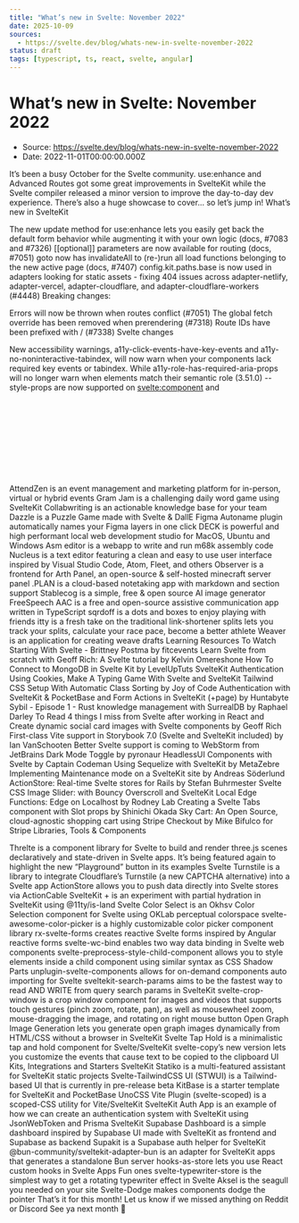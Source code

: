```yaml
---
title: "What’s new in Svelte: November 2022"
date: 2025-10-09
sources:
  - https://svelte.dev/blog/whats-new-in-svelte-november-2022
status: draft
tags: [typescript, ts, react, svelte, angular]
---
```


# What’s new in Svelte: November 2022

- Source: https://svelte.dev/blog/whats-new-in-svelte-november-2022
- Date: 2022-11-01T00:00:00.000Z

It’s been a busy October for the Svelte community. use:enhance and Advanced Routes got some great improvements in SvelteKit while the Svelte compiler released a minor version to improve the day-to-day dev experience.
There’s also a huge showcase to cover... so let’s jump in!
What’s new in SvelteKit

The new update method for use:enhance lets you easily get back the default form behavior while augmenting it with your own logic (docs, #7083 and #7326)
[[optional]] parameters are now available for routing (docs, #7051)
goto now has invalidateAll to (re-)run all load functions belonging to the new active page (docs, #7407)
config.kit.paths.base is now used in adapters looking for static assets - fixing 404 issues across adapter-netlify, adapter-vercel, adapter-cloudflare, and adapter-cloudflare-workers (#4448)
Breaking changes:

Errors will now be thrown when routes conflict (#7051)
The global fetch override has been removed when prerendering (#7318)
Route IDs have been prefixed with / (#7338)
Svelte changes

New accessibility warnings, a11y-click-events-have-key-events and a11y-no-noninteractive-tabindex, will now warn when your components lack required key events or tabindex. While a11y-role-has-required-aria-props will no longer warn when elements match their semantic role (3.51.0)
--style-props are now supported on <svelte:component> and <svg> (3.51.0, Component Example: Before and After, SVG Example: Before and After)
“nullish” values for component event handlers are now supported (3.51.0, Example)
Scoped styles can now be applied to <svelte:element> (3.51.0, Example)
You can now use important in inline style tags: style:foo|important (3.52.0, #7365)
A warning will now be thrown when using <a target="_blank"> without rel="noreferrer" (3.52.0, #6188)
Tom Smykowski also released a great summary of all the changes in 3.52.0! For all the changes to the Svelte compiler, including upcoming changes, check out the CHANGELOG.
Community Showcase
Apps & Sites built with Svelte

AttendZen is an event management and marketing platform for in-person, virtual or hybrid events
Gram Jam is a challenging daily word game using SvelteKit
Collabwriting is an actionable knowledge base for your team
Dazzle is a Puzzle Game made with Svelte & DallE
Figma Autoname plugin automatically names your Figma layers in one click
DECK is powerful and high performant local web development studio for MacOS, Ubuntu and Windows
Asm editor is a webapp to write and run m68k assembly code
Nucleus is a text editor featuring a clean and easy to use user interface inspired by Visual Studio Code, Atom, Fleet, and others
Observer is a frontend for Arth Panel, an open-source & self-hosted minecraft server panel
.PLAN is a cloud-based notetaking app with markdown and section support
Stablecog is a simple, free & open source AI image generator
FreeSpeech AAC is a free and open-source assistive communication app written in TypeScript
sqrdoff is a dots and boxes to enjoy playing with friends
itty is a fresh take on the traditional link-shortener
splits lets you track your splits, calculate your race pace, become a better athlete
Weaver is an application for creating weave drafts
Learning Resources
To Watch
Starting With Svelte - Brittney Postma by fitcevents
Learn Svelte from scratch with Geoff Rich: A Svelte tutorial by Kelvin Omereshone
How To Connect to MongoDB in Svelte Kit by LevelUpTuts
SvelteKit Authentication Using Cookies, Make A Typing Game With Svelte and SvelteKit Tailwind CSS Setup With Automatic Class Sorting by Joy of Code
Authentication with SvelteKit & PocketBase and Form Actions in SvelteKit (+page) by Huntabyte
Sybil - Episode 1 - Rust knowledge management with SurrealDB by Raphael Darley
To Read
4 things I miss from Svelte after working in React and Create dynamic social card images with Svelte components by Geoff Rich
First-class Vite support in Storybook 7.0 (Svelte and SvelteKit included) by Ian VanSchooten
Better Svelte support is coming to WebStorm from JetBrains
Dark Mode Toggle by pyronaur
HeadlessUI Components with Svelte by Captain Codeman
Using Sequelize with SvelteKit by MetaZebre
Implementing Maintenance mode on a SvelteKit site by Andreas Söderlund
ActionStore: Real-time Svelte stores for Rails by Stefan Buhrmester
Svelte CSS Image Slider: with Bouncy Overscroll and SvelteKit Local Edge Functions: Edge on Localhost by Rodney Lab
Creating a Svelte Tabs component with Slot props by Shinichi Okada
Sky Cart: An Open Source, cloud-agnostic shopping cart using Stripe Checkout by Mike Bifulco for Stripe
Libraries, Tools & Components

Threlte is a component library for Svelte to build and render three.js scenes declaratively and state-driven in Svelte apps. It’s being featured again to highlight the new “Playground” button in its examples
Svelte Turnstile is a library to integrate Cloudflare’s Turnstile (a new CAPTCHA alternative) into a Svelte app
ActionStore allows you to push data directly into Svelte stores via ActionCable
SvelteKit + <is-land> is an experiment with partial hydration in SvelteKit using @11ty/is-land
Svelte Color Select is an Okhsv Color Selection component for Svelte using OKLab perceptual colorspace
svelte-awesome-color-picker is a highly customizable color picker component library
rx-svelte-forms creates reactive Svelte forms inspired by Angular reactive forms
svelte-wc-bind enables two way data binding in Svelte web components
svelte-preprocess-style-child-component allows you to style elements inside a child component using similar syntax as CSS Shadow Parts
unplugin-svelte-components allows for on-demand components auto importing for Svelte
sveltekit-search-params aims to be the fastest way to read AND WRITE from query search params in SvelteKit
svelte-crop-window is a crop window component for images and videos that supports touch gestures (pinch zoom, rotate, pan), as well as mousewheel zoom, mouse-dragging the image, and rotating on right mouse button
Open Graph Image Generation lets you generate open graph images dynamically from HTML/CSS without a browser in SvelteKit
Svelte Tap Hold is a minimalistic tap and hold component for Svelte/SvelteKit
svelte-copy’s new version lets you customize the events that cause text to be copied to the clipboard
UI Kits, Integrations and Starters
SvelteKit Statiko is a multi-featured assistant for SvelteKit static projects
Svelte-TailwindCSS UI (STWUI) is a Tailwind-based UI that is currently in pre-release beta
KitBase is a starter template for SvelteKit and PocketBase
UnoCSS Vite Plugin (svelte-scoped) is a scoped-CSS utility for Vite/SvelteKit
SvelteKit Auth App is an example of how we can create an authentication system with SvelteKit using JsonWebToken and Prisma
SvelteKit Supabase Dashboard is a simple dashboard inspired by Supabase UI made with SvelteKit as frontend and Supabase as backend
Supakit is a Supabase auth helper for SvelteKit
@bun-community/sveltekit-adapter-bun is an adapter for SvelteKit apps that generates a standalone Bun server
hooks-as-store lets you use React custom hooks in Svelte Apps
Fun ones
svelte-typewriter-store is the simplest way to get a rotating typewriter effect in Svelte
Aksel is the seagull you needed on your site
Svelte-Dodge makes components dodge the pointer
That’s it for this month! Let us know if we missed anything on Reddit or Discord
See ya next month 👋
